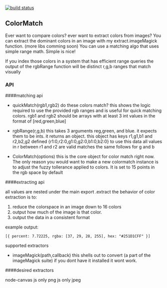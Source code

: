 [![build status](https://secure.travis-ci.org/soldair/node-colormatch.png)](http://travis-ci.org/soldair/node-colormatch)

## ColorMatch

Ever want to compare colors? ever want to extract colors from images?
You can extract the dominant colors in an image with my extract.imageMagick function. (more libs comming soon)
You can use a matching algo that uses simple range math. Simple is nice!

If you index those colors in a system that has efficient range queries the output of the rgbRange function will be distinct r,g,b ranges that match visually

### API

####matching api

- quickMatch(rgb1,rgb2)
  do these colors match? this shows the logic required to use the provided rgb ranges and is useful for quick matching colors.
  rgb1 and rgb2 should be arrays with at least 3 int values in the format of [red,green,blue]

- rgbRange(r,g,b)
  this takes 3 arguments reg,green, and blue. it expects them to be ints.
  it returns an object. this object has keys r1,g1,b1 and r2,b2,g2 defined
  {r1:0,r2:0,g1:0,g2:0,b1:0,b2:0}
  to use this data all values in r between r1 and r2 are valid matches
  the same follows for g and b
- ColorMatch(options)
  this is the core object for color match right now.
  The only reason you would want to make a new colormatch instance is to adjust the fuzzy tollerance applied to colors.
  It is set to 15 points in the rgb space by default

####extracting api

all values are nested under the main export .extract
the behavior of color extraction is to:

1. reduce the colorspace in an image down to 16 colors
2. output how much of the image is that color.
3. output the data in a consistent format

example output:

    [{ percent: 7.72225, rgba: [37, 29, 28, 255], hex: "#251D1CFF" }]

supported extractors

- imageMagick(path,callback)
  this shells out to convert (a part of the imageMagick suite)
  if you dont have it installed it wont work.

####desired extractors

node-canvas
js only png
js only jpeg
